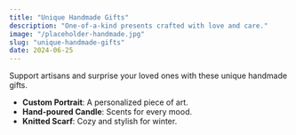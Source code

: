 ```yaml
---
title: "Unique Handmade Gifts"
description: "One-of-a-kind presents crafted with love and care."
image: "/placeholder-handmade.jpg"
slug: "unique-handmade-gifts"
date: 2024-06-25
---
```


Support artisans and surprise your loved ones with these unique handmade gifts.

- **Custom Portrait**: A personalized piece of art.
- **Hand-poured Candle**: Scents for every mood.
- **Knitted Scarf**: Cozy and stylish for winter. 